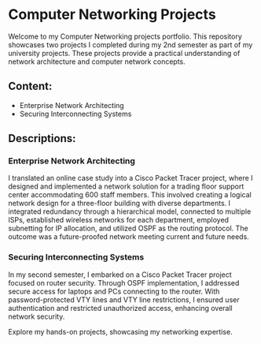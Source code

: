 # Computer Networking Projects

Welcome to my Computer Networking projects portfolio. This repository showcases two projects I completed during my 2nd semester as part of my university projects. 
These projects provide a practical understanding of network architecture and computer network concepts.

## Content:
- Enterprise Network Architecting
- Securing Interconnecting Systems

## Descriptions:

### Enterprise Network Architecting
I translated an online case study into a Cisco Packet Tracer project, where I designed and implemented a network solution for a trading floor support center accommodating 600 staff members. 
This involved creating a logical network design for a three-floor building with diverse departments. 
I integrated redundancy through a hierarchical model, connected to multiple ISPs, established wireless networks for each department, employed subnetting for IP allocation, and utilized OSPF as the routing protocol. 
The outcome was a future-proofed network meeting current and future needs.

### Securing Interconnecting Systems

In my second semester, I embarked on a Cisco Packet Tracer project focused on router security. Through OSPF implementation, I addressed secure access for laptops and PCs connecting to the router. 
With password-protected VTY lines and VTY line restrictions, I ensured user authentication and restricted unauthorized access, enhancing overall network security.

Explore my hands-on projects, showcasing my networking expertise.
